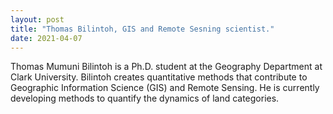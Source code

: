 ```yaml
---
layout: post
title: "Thomas Bilintoh, GIS and Remote Sesning scientist."
date: 2021-04-07
---
```


Thomas Mumuni Bilintoh is a Ph.D. student at the Geography Department at Clark University. Bilintoh creates quantitative methods that contribute to Geographic Information Science (GIS) and Remote Sensing. He is currently developing methods to quantify the dynamics of land categories.
